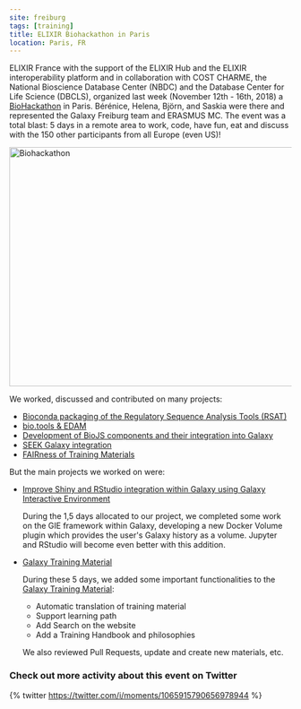 ```yaml
---
site: freiburg
tags: [training]
title: ELIXIR Biohackathon in Paris
location: Paris, FR
---
```


ELIXIR France with the support of the ELIXIR Hub and the ELIXIR interoperability platform and in collaboration with COST CHARME, the National Bioscience Database Center (NBDC) and the Database Center for Life Science (DBCLS), organized last week (November 12th - 16th, 2018) a [BioHackathon](https://bh2018paris.info/index.html) in Paris. Bérénice, Helena, Björn, and Saskia were there and represented the Galaxy Freiburg team and ERASMUS MC. The event was a total blast: 5 days in a remote area to work, code, have fun, eat and discuss with the 150 other participants from all Europe (even US)!

<div class="multiple-img">
<a data-flickr-embed="true" data-header="true" data-footer="true"  href="https://www.flickr.com/gp/134305289@N03/r1705T" title="Biohackathon"><img src="https://farm2.staticflickr.com/1939/44960833595_a064a27d9b_z.jpg" width="640" height="427" alt="Biohackathon"></a><script async src="//embedr.flickr.com/assets/client-code.js" charset="utf-8"></script>
</div>

We worked, discussed and contributed on many projects: 
- [Bioconda packaging of the Regulatory Sequence Analysis Tools (RSAT)](https://github.com/elixir-europe/BioHackathon/tree/master/tools/Bioconda%20packaging%20of%20the%20%20Regulatory%20Sequence%20Analysis%20Tools%20RSAT)
- [bio.tools & EDAM](https://github.com/elixir-europe/BioHackathon/tree/master/tools/bio.tools%20%26%20EDAM%20drop-in%20hackathon%20%26%20discussions)
- [Development of BioJS components and their integration into Galaxy](https://github.com/elixir-europe/BioHackathon/tree/master/tools/Development%20of%20BioJS%20components)
- [SEEK Galaxy integration](https://github.com/elixir-europe/BioHackathon/tree/master/interoperability/Transfer%20of%20Research%20Assets%20between%20FAIRDOM%20SEEKs)
- [FAIRness of Training Materials](https://github.com/elixir-europe/BioHackathon/tree/master/training/Assessing%20the%20FAIRness%20of%20Training%20Materials)

But the main projects we worked on were:
- [Improve Shiny and RStudio integration within Galaxy using Galaxy Interactive Environment](https://github.com/elixir-europe/BioHackathon/tree/master/tools/Improve%20Shiny%20and%20RStudio%20integration%20within%20Galaxy%20using%20Galaxy%20Interactive%20Environment)

    During the 1,5 days allocated to our project, we completed some work on the GIE framework within Galaxy, developing a new Docker Volume plugin which provides the user's Galaxy history as a volume. Jupyter and RStudio will become even better with this addition.
   
- [Galaxy Training Material](https://github.com/elixir-europe/BioHackathon/tree/master/training/Galaxy%20training%20material%20improvement%20and%20extension)

    During these 5 days, we added some important functionalities to the [Galaxy Training Material](https://galaxyproject.github.io/training-material/):
    - Automatic translation of training material
    - Support learning path
    - Add Search on the website
    - Add a Training Handbook and philosophies

    We also reviewed Pull Requests, update and create new materials, etc.

### Check out more activity about this event on Twitter

{% twitter https://twitter.com/i/moments/1065915790656978944 %}
